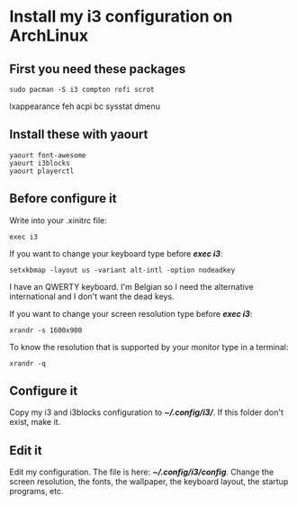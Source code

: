 # Install my i3 configuration on ArchLinux

## First you need these packages

    sudo pacman -S i3 compton rofi scrot 
lxappearance feh acpi bc sysstat dmenu

## Install these with yaourt

    yaourt font-awesome
    yaourt i3blocks
    yaourt playerctl

## Before configure it

Write into your .xinitrc file:

    exec i3

If you want to change your keyboard type before ***exec i3***:

    setxkbmap -layout us -variant alt-intl -option nodeadkey

I have an QWERTY keyboard. I'm Belgian so I need the alternative international
and I don't want the dead keys.

If you want to change your screen resolution type before ***exec i3***:

    xrandr -s 1600x900

To know the resolution that is supported by your monitor type in a terminal:

    xrandr -q


## Configure it

Copy my i3 and i3blocks configuration to 
***~/.config/i3/***. If this folder don't 
exist, make it.

## Edit it

Edit my configuration. The file is 
here: ***~/.config/i3/config***. Change the 
screen 
resolution, the fonts, the wallpaper, the 
keyboard layout, the startup programs, etc. 
